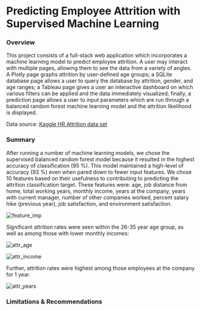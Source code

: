 # Predicting Employee Attrition with Supervised Machine Learning

### Overview
This project consists of a full-stack web application which incorporates a machine learning model to predict employee attrition. A user may interact with multiple pages, allowing them to see the data from a variety of angles. A Plotly page graphs attrition by user-defined age groups; a SQLite database page allows a user to query the database by attrition, gender, and age ranges; a Tableau page gives a user an interactive dashboard on which various filters can be applied and the data immediately visualized; finally, a prediction page allows a user to input parameters which are run through a balanced random forest machine learning model and the attrition likelihood is displayed. 

Data source: [Kaggle HR Attrition data set](https://www.kaggle.com/datasets/vjchoudhary7/hr-analytics-case-study)

### Summary
After running a number of machine learning models, we chose the supervised balanced random forest model because it resulted in the highest accuracy of classification (95 %). This model maintained a high-level of accuracy (93 %) even when pared down to fewer input features. We chose 10 features based on their usefulness to contributing to predicting the attrition classification target. These features were: age, job distance from home, total working years, monthly income, years at the company, years with current manager, number of other companies worked, percent salary hike (previous year), job satisfaction, and environment satisfaction. 

![feature_imp](https://github.com/conorwhanson/UMN_Data_Capstone_Employee_Attrition/blob/main/resources/images/top_features.png)

Significant attrition rates were seen within the 26-35 year age group, as well as among those with lower monthly incomes:

![attr_age](https://github.com/conorwhanson/UMN_Data_Capstone_Employee_Attrition/blob/main/resources/images/attr_age.png)

![attr_income](https://github.com/conorwhanson/UMN_Data_Capstone_Employee_Attrition/blob/main/resources/images/attr_income.png)

Further, attrition rates were highest among those employees at the company for 1 year. 

![attr_years](https://github.com/conorwhanson/UMN_Data_Capstone_Employee_Attrition/blob/main/resources/images/years_at.png)

### Limitations & Recommendations
